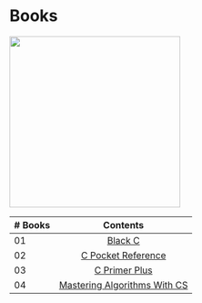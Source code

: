 # Books

<img src="https://github.com/FreeContent4Devs/MyLibrary/blob/main/pt-br/c/img/Aharen_Reina_Holding_C_Programming_Language.png" width="300" height="300">

|# Books| Contents                                                |
|------|:---------------------------------------------------------:|
| 01  |  [Black C](BlackC.pdf)|
| 02  |  [C Pocket Reference](CPocketReference.pdf)|
| 03  |  [C Primer Plus](CPrimerPlus.pdf)|
| 04  |  [Mastering Algorithms With CS](MasteringAlgorithmswithC.pdf)|